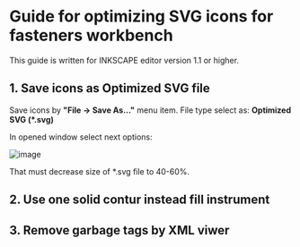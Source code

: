 # Guide for optimizing SVG icons for fasteners workbench

This guide is written for INKSCAPE editor version 1.1 or higher.

## 1. Save icons as Optimized SVG file

Save icons by **"File → Save As..."** menu item. File type select as: **Optimized SVG (*.svg)**

In opened window select next options:

![image](https://user-images.githubusercontent.com/116030160/197383516-2e013546-8a8d-4b92-960b-984350077984.png)

That must decrease size of *.svg file to 40-60%.

## 2. Use one solid contur instead fill instrument

## 3. Remove garbage tags by XML viwer



